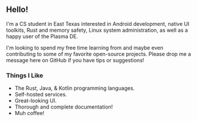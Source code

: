 ## Hello!

I'm a CS student in East Texas interested in Android development, native UI
toolkits, Rust and memory safety, Linux system administration, as well as a happy user of the Plasma DE.

I'm looking to spend my free time learning from and maybe even contributing
to some of my favorite open-source projects. Please drop me a message here
on GitHub if you have tips or suggestions!

### Things I Like
- The Rust, Java, & Kotlin programming languages.
- Self-hosted services.
- Great-looking UI.
- Thorough and complete documentation!
- Muh coffee!

<!---
ethanbarry/ethanbarry is a ✨ special ✨ repository because its `README.md` (this file) appears on your GitHub profile.
You can click the Preview link to take a look at your changes.
--->
